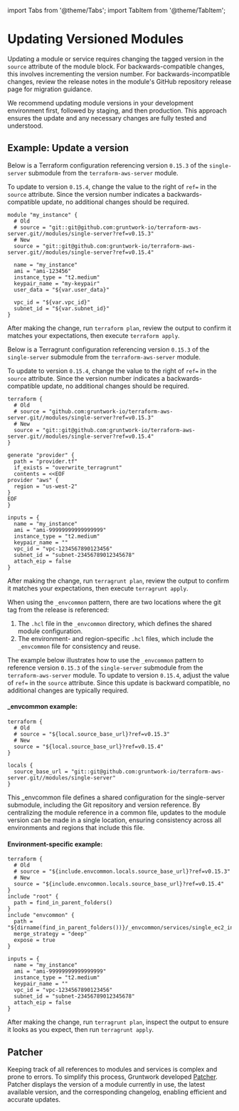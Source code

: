 import Tabs from '@theme/Tabs';
import TabItem from '@theme/TabItem';

# Updating Versioned Modules

Updating a module or service requires changing the tagged version in the `source` attribute of the module block. For backwards-compatible changes, this involves incrementing the version number. For backwards-incompatible changes, review the release notes in the module's GitHub repository release page for migration guidance.

We recommend updating module versions in your development environment first, followed by staging, and then production. This approach ensures the update and any necessary changes are fully tested and understood.

## Example: Update a version

<Tabs groupId="tool-choice">
<TabItem value="Terraform" label="Terraform" default>

Below is a Terraform configuration referencing version `0.15.3` of the `single-server` submodule from the `terraform-aws-server` module.

To update to version `0.15.4`, change the value to the right of `ref=` in the `source` attribute. Since the version number indicates a backwards-compatible update, no additional changes should be required.

```hcl
module "my_instance" {
  # Old
  # source = "git::git@github.com:gruntwork-io/terraform-aws-server.git//modules/single-server?ref=v0.15.3"
  # New
  source = "git::git@github.com:gruntwork-io/terraform-aws-server.git//modules/single-server?ref=v0.15.4"

  name = "my_instance"
  ami = "ami-123456"
  instance_type = "t2.medium"
  keypair_name = "my-keypair"
  user_data = "${var.user_data}"

  vpc_id = "${var.vpc_id}"
  subnet_id = "${var.subnet_id}"
}
```
After making the change, run `terraform plan`, review the output to confirm it matches your expectations, then execute `terraform apply`.

</TabItem>
<TabItem value="Terragrunt" label="Terragrunt">

Below is a Terragrunt configuration referencing version `0.15.3` of the `single-server` submodule from the `terraform-aws-server` module.

To update to version `0.15.4`, change the value to the right of `ref=` in the `source` attribute. Since the version number indicates a backwards-compatible update, no additional changes should be required.

```hcl
terraform {
  # Old
  # source = "github.com:gruntwork-io/terraform-aws-server.git//modules/single-server?ref=v0.15.3"
  # New
  source = "git::git@github.com:gruntwork-io/terraform-aws-server.git//modules/single-server?ref=v0.15.4"
}

generate "provider" {
  path = "provider.tf"
  if_exists = "overwrite_terragrunt"
  contents = <<EOF
provider "aws" {
  region = "us-west-2"
}
EOF
}

inputs = {
  name = "my_instance"
  ami = "ami-99999999999999999"
  instance_type = "t2.medium"
  keypair_name = ""
  vpc_id = "vpc-1234567890123456"
  subnet_id = "subnet-23456789012345678"
  attach_eip = false
}
```

After making the change, run `terragrunt plan`, review the output to confirm it matches your expectations, then execute `terragrunt apply`.

</TabItem>
<TabItem value="Terragrunt with _envcommon" label="_envcommon (Terragrunt)">

When using the `_envcommon` pattern, there are two locations where the git tag from the release is referenced: 
1. The `.hcl` file in the `_envcommon` directory, which defines the shared module configuration.
2. The environment- and region-specific `.hcl` files, which include the `_envcommon` file for consistency and reuse.

The example below illustrates how to use the `_envcommon` pattern to reference version `0.15.3` of the `single-server` submodule from the `terraform-aws-server` module. To update to version `0.15.4`, adjust the value of `ref=` in the `source` attribute. Since this update is backward compatible, no additional changes are typically required.

#### _envcommon example:
```hcl title=_envcommon/services/single_ec2_instance.hcl
terraform {
  # Old
  # source = "${local.source_base_url}?ref=v0.15.3"
  # New
  source = "${local.source_base_url}?ref=v0.15.4"
}

locals {
  source_base_url = "git::git@github.com:gruntwork-io/terraform-aws-server.git//modules/single-server"
}
```
This _envcommon file defines a shared configuration for the single-server submodule, including the Git repository and version reference. By centralizing the module reference in a common file, updates to the module version can be made in a single location, ensuring consistency across all environments and regions that include this file.

#### Environment-specific example:

```hcl title=/<your-environment>/<your-region>/services/single_ec2_instance/terragrunt.hcl
terraform {
  # Old
  # source = "${include.envcommon.locals.source_base_url}?ref=v0.15.3"
  # New
  source = "${include.envcommon.locals.source_base_url}?ref=v0.15.4"
}
include "root" {
  path = find_in_parent_folders()
}
include "envcommon" {
  path = "${dirname(find_in_parent_folders())}/_envcommon/services/single_ec2_instance.hcl"
  merge_strategy = "deep"
  expose = true
}

inputs = {
  name = "my_instance"
  ami = "ami-99999999999999999"
  instance_type = "t2.medium"
  keypair_name = ""
  vpc_id = "vpc-1234567890123456"
  subnet_id = "subnet-23456789012345678"
  attach_eip = false
}
```

After making the change, run `terragrunt plan`, inspect the output to ensure it looks as you expect, then run `terragrunt apply`.

</TabItem>
</Tabs>

## Patcher

Keeping track of all references to modules and services is complex and prone to errors. To simplify this process, Gruntwork developed [Patcher](/2.0/docs/patcher/concepts/). Patcher displays the version of a module currently in use, the latest available version, and the corresponding changelog, enabling efficient and accurate updates.


